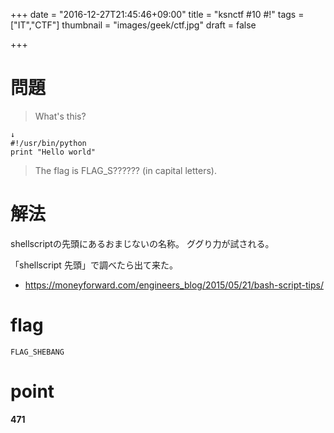 +++
date = "2016-12-27T21:45:46+09:00"
title = "ksnctf #10 #!"
tags = ["IT","CTF"]
thumbnail = "images/geek/ctf.jpg"
draft = false

+++

# 問題

>What's this?
```
↓
#!/usr/bin/python
print "Hello world"
```
>The flag is FLAG_S?????? (in capital letters).

# 解法

shellscriptの先頭にあるおまじないの名称。
ググり力が試される。

「shellscript 先頭」で調べたら出て来た。

+ https://moneyforward.com/engineers_blog/2015/05/21/bash-script-tips/

# flag

```
FLAG_SHEBANG
```

# point

**471**
